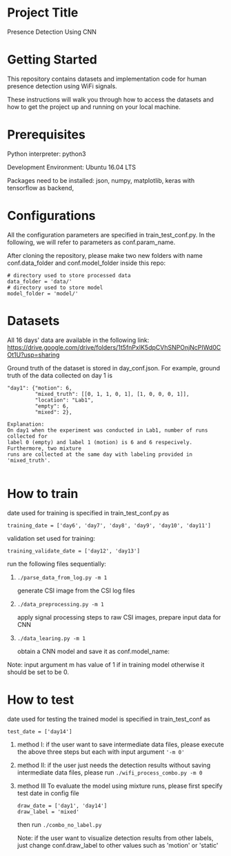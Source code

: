# Project Title
Presence Detection Using CNN

# Getting Started

This repository contains datasets and implementation code for human presence detection using WiFi signals.

These instructions will walk you through how to access the datasets and how to get the project up and running on your local machine.

# Prerequisites
Python interpreter: python3

Development Environment: Ubuntu 16.04 LTS

Packages need to be installed:
json, numpy, matplotlib, keras with tensorflow as backend, 


# Configurations
All the configuration parameters are specified in train_test_conf.py. In the following, we will refer to parameters as conf.param_name.

After cloning the repository, please make two new folders with name conf.data_folder and conf.model_folder
inside this repo:

```
# directory used to store processed data
data_folder = 'data/'
# directory used to store model
model_folder = 'model/'
````

# Datasets
All 16 days' data are available in the following link:
https://drive.google.com/drive/folders/1t5fnPxIK5dpCVhSNPOnjNcPIWd0COt1U?usp=sharing


Ground truth of the dataset is stored in day_conf.json. For example, ground truth of 
the data collected on day 1 is 

```
"day1": {"motion": 6, 
         "mixed_truth": [[0, 1, 1, 0, 1], [1, 0, 0, 0, 1]], 
         "location": "Lab1", 
         "empty": 6, 
         "mixed": 2}, 
         
Explanation: 
On day1 when the experiment was conducted in Lab1, number of runs collected for 
label 0 (empty) and label 1 (motion) is 6 and 6 respecively. Furthermore, two mixture 
runs are collected at the same day with labeling provided in 'mixed_truth'.     
     
```


# How to train
date used for training is specified in train_test_conf.py as 
```
training_date = ['day6', 'day7', 'day8', 'day9', 'day10', 'day11']
```
validation set used for training:
```
training_validate_date = ['day12', 'day13']
```

run the following files sequentially:
1. ```./parse_data_from_log.py -m 1 ```
    
    generate CSI image from the CSI log files
2. ```./data_preprocessing.py -m 1 ```
    
    apply signal processing steps to raw CSI images, prepare input data for CNN
3. ```./data_learing.py -m 1 ```

    obtain a CNN model and save it as conf.model_name:
  
Note: input argument m has value of 1 if in training model otherwise it should be set to be 0.
# How to test
date used for testing the trained model is specified in train_test_conf as
```
test_date = ['day14']
```
1. method I: if the user want to save intermediate data files, please execute the above three 
    steps but each with input argument ```'-m 0'```

2. method II: 
    if the user just needs the detection results without saving intermediate data files, please run 
    ```./wifi_process_combo.py -m 0```

3. method III
    To evaluate the model using mixture runs, please first specify test date in config file

    ```
    draw_date = ['day1', 'day14']
    draw_label = 'mixed'
    ```
    then run ```./combo_no_label.py ```

    Note: if the user want to visualize detection results from other labels, just change conf.draw_label 
    to other values such as 'motion' or 'static'



